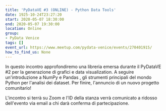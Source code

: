 ```yaml
---
title: 'PyDataVE #3 (ONLINE) - Python Data Tools'
date: 1925-10-24T23:27:20
start: 2020-05-07 18:30:00
end: 2020-05-07 19:30:00
location: Online
group:
- PyData Venice
tags: []
event_url: https://www.meetup.com/pydata-venice/events/270401915/
how_to_find_us: None
---
```


In questo incontro approfondiremo una libreria emersa durante il PyDataVE #2 per la generazione di grafici e data visualization. A seguire un'introduzione a NumPy e Pandas , gli strumenti principali del mondo Python per l'analisi dei dataset. Per finire, l'annuncio di un nuovo progetto comunitario!

L'incontro si terrà su Zoom e l'ID della stanza verrà comunicato a ridosso dell'evento via email a chi darà conferma di partecipazione.
